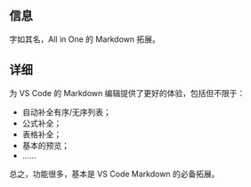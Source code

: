 ## 信息

字如其名，All in One 的 Markdown 拓展。

## 详细

为 VS Code 的 Markdown 编辑提供了更好的体验，包括但不限于：

- 自动补全有序/无序列表；
- 公式补全；
- 表格补全；
- 基本的预览；
- ……

总之，功能很多，基本是 VS Code Markdown 的必备拓展。